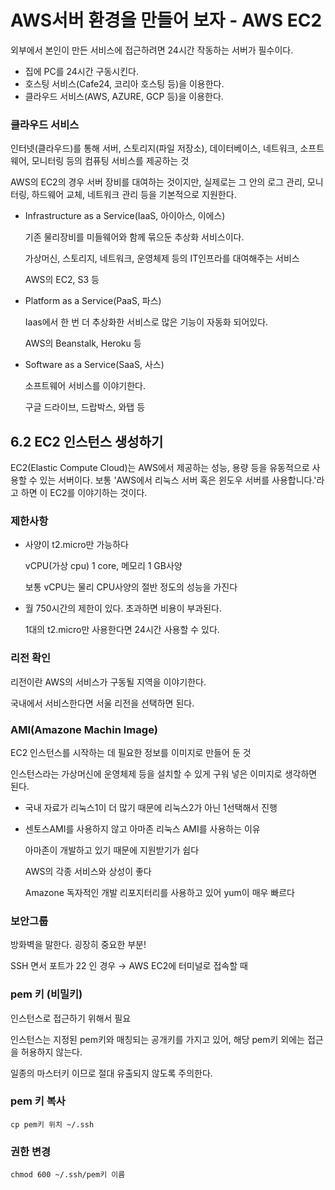 # AWS서버 환경을 만들어 보자 - AWS EC2

외부에서 본인이 만든 서비스에 접근하려면 24시간 작동하는 서버가 필수이다.

- 집에 PC를 24시간 구동시킨다.
- 호스팅 서비스(Cafe24, 코리아 호스팅 등)을 이용한다.
- 클라우드 서비스(AWS, AZURE, GCP 등)을 이용한다.

### 클라우드 서비스

인터넷(클라우드)를 통해 서버, 스토리지(파일 저장소), 데이터베이스, 네트워크, 소프트웨어, 모니터링 등의 컴퓨팅 서비스를 제공하는 것

AWS의 EC2의 경우 서버 장비를 대여하는 것이지만, 실제로는 그 안의 로그 관리, 모니터링, 하드웨어 교체, 네트워크 관리 등을 기본적으로 지원한다.

- Infrastructure as a Service(IaaS, 아이아스, 이에스)

    기존 물리장비를 미들웨어와 함께 묶으둔 추상화 서비스이다.

    가상머신, 스토리지, 네트워크, 운영체제 등의 IT인프라를 대여해주는 서비스

    AWS의 EC2, S3 등

- Platform as a Service(PaaS, 파스)

    Iaas에서 한 번 더 추상화한 서비스로 많은 기능이 자동화 되어있다.

    AWS의 Beanstalk, Heroku 등

- Software as a Service(SaaS, 사스)

    소프트웨어 서비스를 이야기한다.

    구글 드라이브, 드랍박스, 와탭 등

## 6.2 EC2 인스턴스 생성하기

EC2(Elastic Compute Cloud)는 AWS에서 제공하는 성능, 용량 등을 유동적으로 사용할 수 있는 서버이다. 보통 'AWS에서 리눅스 서버 혹은 윈도우 서버를 사용합니다.'라고 하면 이 EC2를 이야기하는 것이다.

### 제한사항

- 사양이 t2.micro만 가능하다

    vCPU(가상 cpu) 1 core, 메모리 1 GB사양

    보통 vCPU는 물리 CPU사양의 절반 정도의 성능을 가진다

- 월 750시간의 제한이 있다. 초과하면 비용이 부과된다.

    1대의 t2.micro만 사용한다면 24시간 사용할 수 있다.

### 리전 확인

리전이란 AWS의 서비스가 구동될 지역을 이야기한다. 

국내에서 서비스한다면 서울 리전을 선택하면 된다.

### AMI(Amazone Machin Image)

EC2 인스턴스를 시작하는 데 필요한 정보를 이미지로 만들어 둔 것

인스턴스라는 가상머신에 운영체제 등을 설치할 수 있게 구워 넣은 이미지로 생각하면 된다.

- 국내 자료가 리눅스1이 더 많기 때문에 리눅스2가 아닌 1선택해서 진행
- 센토스AMI를 사용하지 않고 아마존 리눅스 AMI를 사용하는 이유

    아마존이 개발하고 있기 때문에 지원받기가 쉽다

    AWS의 각종 서비스와 상성이 좋다

    Amazone 독자적인 개발 리포지터리를 사용하고 있어 yum이 매우 빠르다

### 보안그룹

방화벽을 말한다. 굉장히 중요한 부분!

SSH 면서 포트가 22 인 경우 → AWS EC2에 터미널로 접속할 때

### pem 키 (비밀키)

인스턴스로 접근하기 위해서 필요

인스턴스는 지정된 pem키와 매칭되는 공개키를 가지고 있어, 해당 pem키 외에는 접근을 허용하지 않는다.

일종의 마스터키 이므로 절대 유출되지 않도록 주의한다.


### pem 키 복사

    cp pem키 위치 ~/.ssh

### 권한 변경

    chmod 600 ~/.ssh/pem키 이름
